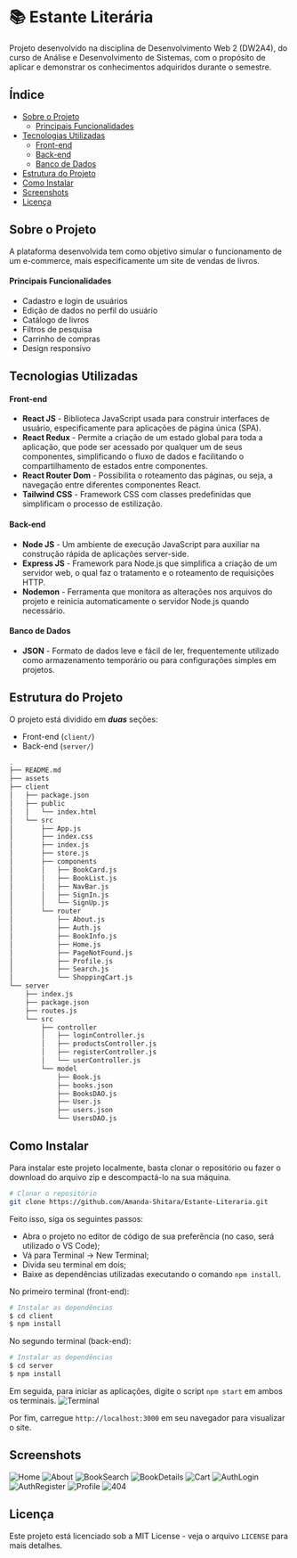 # 📚 Estante Literária

Projeto desenvolvido na disciplina de Desenvolvimento Web 2 (DW2A4), do curso de Análise e Desenvolvimento de Sistemas, com o propósito de aplicar e demonstrar os conhecimentos adquiridos durante o semestre.

## Índice

* [Sobre o Projeto](#sobre-o-projeto)
    - [Principais Funcionalidades](#principais-funcionalidades)
* [Tecnologias Utilizadas](#tecnologias-utilizadas)
    - [Front-end](#front-end)
    - [Back-end](#back-end)
    - [Banco de Dados](#banco-de-dados)
* [Estrutura do Projeto](#estrutura-do-projeto)
* [Como Instalar](#como-instalar)
* [Screenshots](#screenshots)
* [Licença](#licença)

## Sobre o Projeto

A plataforma desenvolvida tem como objetivo simular o funcionamento de um e-commerce, mais especificamente um site de vendas de livros.

#### Principais Funcionalidades

- Cadastro e login de usuários
- Edição de dados no perfil do usuário
- Catálogo de livros
- Filtros de pesquisa
- Carrinho de compras
- Design responsivo

## Tecnologias Utilizadas
####  Front-end 

- **React JS** - Biblioteca JavaScript usada para construir interfaces de usuário, especificamente para aplicações de página única (SPA).
- **React Redux** - Permite a criação de um estado global para toda a aplicação, que pode ser acessado por qualquer um de seus componentes, simplificando o fluxo de dados e facilitando o compartilhamento de estados entre componentes.
- **React Router Dom** - Possibilita o roteamento das páginas, ou seja, a navegação entre diferentes componentes React.
- **Tailwind CSS** - Framework CSS com classes predefinidas que simplificam o processo de estilização.

####  Back-end 

- **Node JS** - Um ambiente de execução JavaScript para auxiliar na construção rápida de aplicações server-side.
- **Express JS** - Framework para Node.js que simplifica a criação de um servidor web, o qual faz o tratamento e o roteamento de requisições HTTP.
- **Nodemon** - Ferramenta que monitora as alterações nos arquivos do projeto e reinicia automaticamente o servidor Node.js quando necessário.

####  Banco de Dados 

- **JSON** - Formato de dados leve e fácil de ler, frequentemente utilizado como armazenamento temporário ou para configurações simples em projetos.

## Estrutura do Projeto
O projeto está dividido em **_duas_** seções:

- Front-end (`client/`)
- Back-end (`server/`)

```bash
.
├── README.md
├── assets
├── client
│   ├── package.json
│   ├── public
│   │   └── index.html
│   └── src
│       ├── App.js
│       ├── index.css
│       ├── index.js
│       ├── store.js
│       ├── components
│       │   ├── BookCard.js
│       │   ├── BookList.js
│       │   ├── NavBar.js
│       │   ├── SignIn.js
│       │   └── SignUp.js
│       └── router
│           ├── About.js
│           ├── Auth.js
│           ├── BookInfo.js
│           ├── Home.js
│           ├── PageNotFound.js
│           ├── Profile.js
│           ├── Search.js
│           └── ShoppingCart.js
└── server
    ├── index.js
    ├── package.json
    ├── routes.js
    └── src
        ├── controller
        │   ├── loginController.js
        │   ├── productsController.js
        │   ├── registerController.js
        │   └── userController.js
        └── model
            ├── Book.js
            ├── books.json
            ├── BooksDAO.js
            ├── User.js
            ├── users.json
            └── UsersDAO.js
```

## Como Instalar
Para instalar este projeto localmente, basta clonar o repositório ou fazer o download do arquivo zip e descompactá-lo na sua máquina.
```bash
# Clonar o repositório
git clone https://github.com/Amanda-Shitara/Estante-Literaria.git
```
Feito isso, siga os seguintes passos:
- Abra o projeto no editor de código de sua preferência (no caso, será utilizado o VS Code);
- Vá para Terminal -> New Terminal;
- Divida seu terminal em dois;
- Baixe as dependências utilizadas executando o comando `npm install`.

No primeiro terminal (front-end):
```bash
# Instalar as dependências
$ cd client
$ npm install
```
No segundo terminal (back-end):
```bash
# Instalar as dependências
$ cd server
$ npm install
```
Em seguida, para iniciar as aplicações, digite o script `npm start` em ambos os terminais.
![Terminal](https://github.com/Amanda-Shitara/Estante-Literaria/blob/main/assets/Terminal.PNG)

Por fim, carregue `http://localhost:3000` em seu navegador para visualizar o site.

## Screenshots
![Home](https://github.com/Amanda-Shitara/Estante-Literaria/blob/main/assets/Screenshot_Home.PNG)
![About](https://github.com/Amanda-Shitara/Estante-Literaria/blob/main/assets/Screenshot_About.PNG)
![BookSearch](https://github.com/Amanda-Shitara/Estante-Literaria/blob/main/assets/Screenshot_BookSearch.PNG)
![BookDetails](https://github.com/Amanda-Shitara/Estante-Literaria/blob/main/assets/Screenshot_BookDetails.PNG)
![Cart](https://github.com/Amanda-Shitara/Estante-Literaria/blob/main/assets/Screenshot_Cart.PNG)
![AuthLogin](https://github.com/Amanda-Shitara/Estante-Literaria/blob/main/assets/Screenshot_AuthLogin.PNG)
![AuthRegister](https://github.com/Amanda-Shitara/Estante-Literaria/blob/main/assets/Screenshot_AuthRegister.PNG)
![Profile](https://github.com/Amanda-Shitara/Estante-Literaria/blob/main/assets/Screenshot_Profile.PNG)
![404](https://github.com/Amanda-Shitara/Estante-Literaria/blob/main/assets/Screenshot_404.PNG)

## Licença
Este projeto está licenciado sob a MIT License - veja o arquivo `LICENSE` para mais detalhes.
